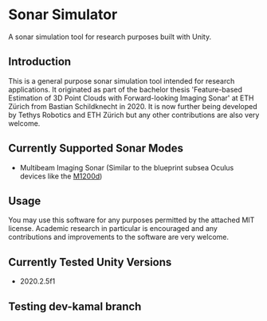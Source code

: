 # Sonar Simulator
A sonar simulation tool for research purposes built with Unity.

## Introduction
This is a general purpose sonar simulation tool intended for research applications. It originated as part of the bachelor thesis 'Feature-based Estimation of 3D Point Clouds with Forward-looking Imaging Sonar' at ETH Zürich from Bastian Schildknecht in 2020. It is now further being developed by Tethys Robotics and ETH Zürich but any other contributions are also very welcome.

## Currently Supported Sonar Modes
- Multibeam Imaging Sonar (Similar to the blueprint subsea Oculus devices like the [M1200d](https://www.blueprintsubsea.com/pages/product.php?PN=BP01042))

## Usage
You may use this software for any purposes permitted by the attached MIT license. Academic research in particular is encouraged and any contributions and improvements to the software are very welcome.

## Currently Tested Unity Versions
- 2020.2.5f1

## Testing dev-kamal branch